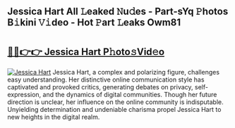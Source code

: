 ## Jessica Hart All 𝙻eaked 𝙽u𝚍es - Part-sYq 𝙿hotos B𝚒kini 𝚅𝚒deo - Hot 𝙿art 𝙻eaks Owm81

# <h2><a href="http://ld2vcv.urlbe.top/?page=Jessica+Hart">🔗🔗👉👉 Jessica Hart P𝚑oto𝚜Vid𝚎o</a></h2>

[![Jessica Hart](https://i.imgur.com/eBuTRDB.gif)](http://ld2vcv.urlbe.top/?page=Jessica+Hart)
Jessica Hart, a complex and polarizing figure, challenges easy understanding. Her distinctive online communication style has captivated and provoked critics, generating debates on privacy, self-expression, and the dynamics of digital communities. Though her future direction is unclear, her influence on the online community is indisputable. Unyielding determination and undeniable charisma propel Jessica Hart to new heights in the digital realm.
